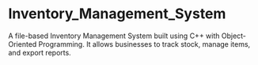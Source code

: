 # Inventory_Management_System
A file-based Inventory Management System built using C++ with Object-Oriented Programming. It allows businesses to track stock, manage items, and export reports.
